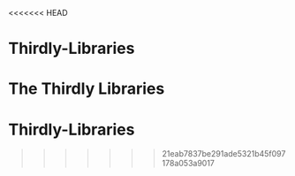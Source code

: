 <<<<<<< HEAD
# Thirdly-Libraries
The Thirdly Libraries
=======
# Thirdly-Libraries
>>>>>>> 21eab7837be291ade5321b45f097178a053a9017
